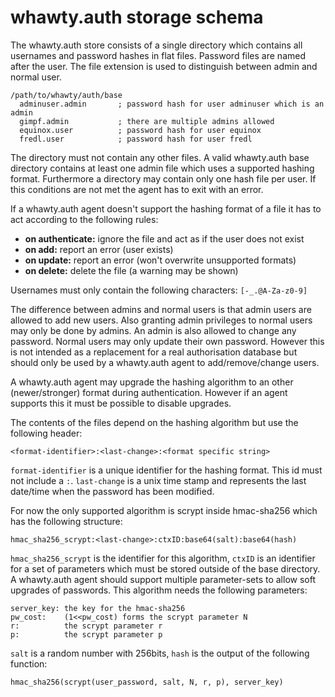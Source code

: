 # whawty.auth storage schema

The whawty.auth store consists of a single directory which contains all
usernames and password hashes in flat files. Password files are named
after the user. The file extension is used to distinguish between admin
and normal user.

    /path/to/whawty/auth/base
      adminuser.admin       ; password hash for user adminuser which is an admin
      gimpf.admin           ; there are multiple admins allowed
      equinox.user          ; password hash for user equinox
      fredl.user            ; password hash for user fredl

The directory must not contain any other files. A valid whawty.auth base
directory contains at least one admin file which uses a supported hashing
format.
Furthermore a directory may contain only one hash file per user.
If this conditions are not met the agent has to exit with an error.

If a whawty.auth agent doesn't support the hashing format of a file it has
to act according to the following rules:

- **on authenticate:** ignore the file and act as if the user does not exist
- **on add:** report an error (user exists)
- **on update:** report an error (won't overwrite unsupported formats)
- **on delete:** delete the file (a warning may be shown)

Usernames must only contain the following characters: `[-_.@A-Za-z0-9]`

The difference between admins and normal users is that admin users are
allowed to add new users. Also granting admin privileges to normal users
may only be done by admins. An admin is also allowed to change any password.
Normal users may only update their own password. However this is not intended
as a replacement for a real authorisation database but should only be used
by a whawty.auth agent to add/remove/change users.

A whawty.auth agent may upgrade the hashing algorithm to an other (newer/stronger)
format during authentication.
However if an agent supports this it must be possible to disable upgrades.

The contents of the files depend on the hashing algorithm but use the following
header:

    <format-identifier>:<last-change>:<format specific string>

`format-identifier` is a unique identifier for the hashing format. This id must
not include a `:`. `last-change` is a unix time stamp and represents the last
date/time when the password has been modified.

For now the only supported algorithm is scrypt inside hmac-sha256 which has the
following structure:

    hmac_sha256_scrypt:<last-change>:ctxID:base64(salt):base64(hash)

`hmac_sha256_scrypt` is the identifier for this algorithm, `ctxID` is an
identifier for a set of parameters which must be stored outside of the base
directory. A whawty.auth agent should support multiple parameter-sets to allow
soft upgrades of passwords. This algorithm needs the following parameters:

    server_key: the key for the hmac-sha256
    pw_cost:    (1<<pw_cost) forms the scrypt parameter N
    r:          the scrypt parameter r
    p:          the scrypt parameter p

`salt` is a random number with 256bits, `hash` is the output of the following
function:

    hmac_sha256(scrypt(user_password, salt, N, r, p), server_key)
